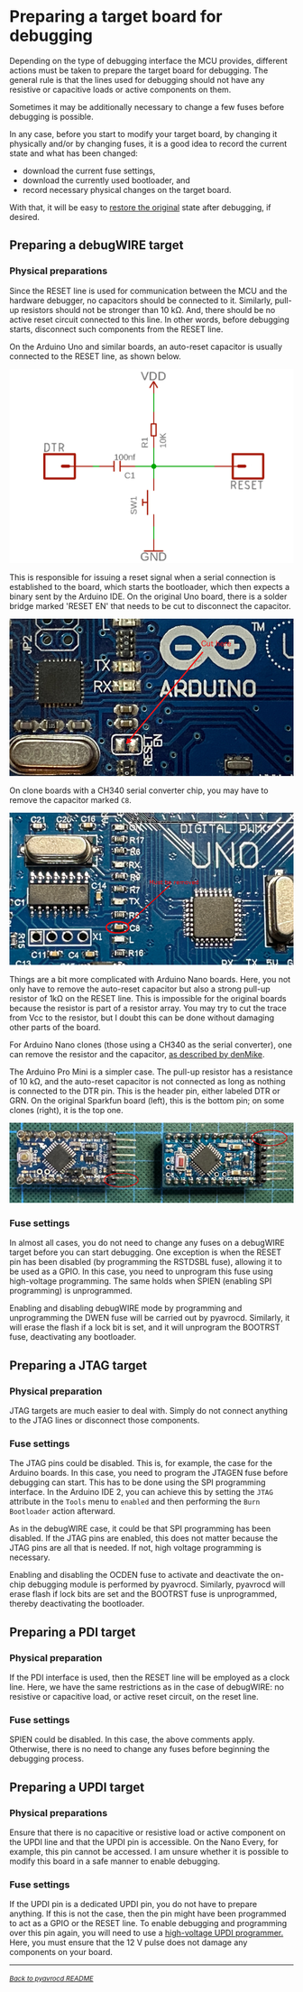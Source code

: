 # Preparing a target board for debugging

Depending on the type of debugging interface the MCU provides, different actions must be taken to prepare the target board for debugging. The general rule is that the lines used for debugging should not have any resistive or capacitive loads or active components on them.

Sometimes it may be additionally necessary to change a few fuses before debugging is possible.

In any case, before you start to modify your target board, by changing it physically and/or by changing fuses, it is a good idea to record the current state and what has been changed:

- download the current fuse settings,
- download the currently used bootloader, and
- record necessary physical changes on the target board.

With that, it will be easy to [restore the original](https://github.com/felias-fogg/pyavrocd/blob/main/docs/restore-original-state.md) state after debugging, if desired.



## Preparing a debugWIRE target

### Physical preparations

Since the RESET line is used for communication between the MCU and the hardware debugger, no capacitors should be connected to it. Similarly, pull-up resistors should not be stronger than 10 kΩ. And, there should be no active reset circuit connected to this line. In other words, before debugging starts, disconnect such components from the RESET line.

On the Arduino Uno and similar boards, an auto-reset capacitor is usually connected to the RESET line, as shown below.

![auto-reset capacitor](https://raw.githubusercontent.com/felias-fogg/pyavrocd/refs/heads/main/docs/pics/auto-reset.jpg)

This is responsible for issuing a reset signal when a serial connection is established to the board, which starts the bootloader, which then expects a binary sent by the Arduino IDE. On the original Uno board, there is a solder bridge marked 'RESET EN' that needs to be cut to disconnect the capacitor.

![cut](https://raw.githubusercontent.com/felias-fogg/pyavrocd/refs/heads/main/docs/pics/cutconn.jpg)

On clone boards with a CH340 serial converter chip, you may have to remove the capacitor marked `C8`.

![remove c8](https://raw.githubusercontent.com/felias-fogg/pyavrocd/refs/heads/main/docs/pics/remove-c8.png)

Things are a bit more complicated with Arduino Nano boards. Here, you not only have to remove the auto-reset capacitor but also a strong pull-up resistor of 1kΩ on the RESET line. This is impossible for the original boards because the resistor is part of a resistor array. You may try to cut the trace from Vcc to the resistor, but I doubt this can be done without damaging other parts of the board.

For Arduino Nano clones (those using a CH340 as the serial converter), one can remove the resistor and the capacitor, [as described by denMike](https://mtech.dk/thomsen/electro/arduino.php).

The Arduino Pro Mini is a simpler case. The pull-up resistor has a resistance of 10 kΩ, and the auto-reset capacitor is not connected as long as nothing is connected to the DTR pin. This is the header pin, either labeled DTR or GRN. On the original Sparkfun board (left), this is the bottom pin; on some clones (right), it is the top one.

![pro-minis](https://raw.githubusercontent.com/felias-fogg/pyavrocd/refs/heads/main/docs/pics/pro-minis.png)

### Fuse settings

In almost all cases, you do not need to change any fuses on a debugWIRE target before you can start debugging. One exception is when the RESET pin has been disabled (by programming the RSTDSBL fuse), allowing it to be used as a GPIO. In this case, you need to unprogram this fuse using high-voltage programming. The same holds when SPIEN (enabling SPI programming) is unprogrammed.

Enabling and disabling debugWIRE mode by programming and unprogramming the DWEN fuse will be carried out by pyavrocd. Similarly, it will erase the flash if a lock bit is set, and it will unprogram the BOOTRST fuse, deactivating any bootloader.



## Preparing a JTAG target

### Physical preparation

JTAG targets are much easier to deal with. Simply do not connect anything to the JTAG lines or disconnect those components.

### Fuse settings

The JTAG pins could be disabled. This is, for example, the case for the Arduino boards. In this case, you need to program the  JTAGEN fuse before debugging can start. This has to be done using the SPI programming interface. In the Arduino IDE 2, you can achieve this by setting the `JTAG` attribute in the `Tools` menu to `enabled` and then performing the `Burn Bootloader` action afterward.

As in the debugWIRE case, it could be that SPI programming has been disabled. If the JTAG pins are enabled, this does not matter because the JTAG pins are all that is needed. If not, high voltage programming is necessary.

Enabling and disabling the OCDEN fuse to activate and deactivate the on-chip debugging module is performed by pyavrocd. Similarly, pyavrocd will erase flash if lock bits are set and the BOOTRST fuse is unprogrammed, thereby deactivating the bootloader.

## Preparing a PDI target

### Physical preparation

If the PDI interface is used, then the RESET line will be employed as a clock line. Here, we have the same restrictions as in the case of debugWIRE: no resistive or capacitive load, or active reset circuit, on the reset line.

### Fuse settings

SPIEN could be disabled. In this case, the above comments apply. Otherwise, there is no need to change any fuses before beginning the debugging process.



## Preparing a UPDI target

### Physical preparations

Ensure that there is no capacitive or resistive load or active component on the UPDI line and that the UPDI pin is accessible. On the Nano Every, for example, this pin cannot be accessed. I am unsure whether it is possible to modify this board in a safe manner to enable debugging.

### Fuse settings

If the UPDI pin is a dedicated UPDI pin, you do not have to prepare anything. If this is not the case, then the pin might have been programmed to act as a GPIO or the RESET line. To enable debugging and programming over this pin again, you will need to use a [high-voltage UPDI programmer.](https://www.adafruit.com/product/5893?srsltid=AfmBOoo5mSe4piu5mrG4wDqql3ubXbUT2IH2BZVAKtZqX9YQiEWx0HX6) Here, you must ensure that the 12 V pulse does not damage any components on your board.

------

[<small><i>Back to pyavrocd README</i></small>](https://github.com/felias-fogg/pyavrocd/blob/main/README.md)

